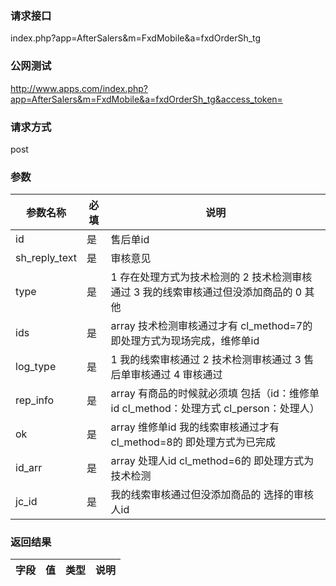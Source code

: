 ### **请求接口**
index.php?app=AfterSalers&m=FxdMobile&a=fxdOrderSh_tg



### **公网测试**
http://www.apps.com/index.php?app=AfterSalers&m=FxdMobile&a=fxdOrderSh_tg&access_token=

### **请求方式**
post


### **参数**
| 参数名称  |必填|     说明      |
|------|-----|------|
|id|是|售后单id|
|sh_reply_text|是|审核意见|
|type|是|1 存在处理方式为技术检测的  2 技术检测审核通过  3 我的线索审核通过但没添加商品的 0 其他|
|ids|是|array 技术检测审核通过才有 cl_method=7的 即处理方式为现场完成，维修单id|
|log_type|是|1 我的线索审核通过  2 技术检测审核通过 3 售后单审核通过 4 审核通过|
|rep_info|是|array 有商品的时候就必须填  包括（id：维修单id  cl_method：处理方式  cl_person：处理人） |
|ok|是|array 维修单id 我的线索审核通过才有 cl_method=8的 即处理方式为已完成|
|id_arr|是|array 处理人id cl_method=6的 即处理方式为技术检测 |
|jc_id|是|我的线索审核通过但没添加商品的 选择的审核人id|

### **返回结果**
|字段        |值          |类型    |说明        |
| ---------  |--------    |-------- |--------  |
